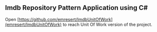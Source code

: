## Imdb Repository Pattern Application using C#

Open [https://github.com/emresert/ImdbUnitOfWork](emresert/ImdbUnitOfWork) to reach Unit Of Work version of the project.
